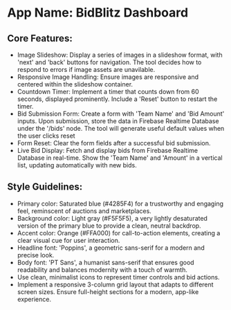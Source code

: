 # **App Name**: BidBlitz Dashboard

## Core Features:

- Image Slideshow: Display a series of images in a slideshow format, with 'next' and 'back' buttons for navigation. The tool decides how to respond to errors if image assets are unavilable.
- Responsive Image Handling: Ensure images are responsive and centered within the slideshow container.
- Countdown Timer: Implement a timer that counts down from 60 seconds, displayed prominently.  Include a 'Reset' button to restart the timer.
- Bid Submission Form: Create a form with 'Team Name' and 'Bid Amount' inputs. Upon submission, store the data in Firebase Realtime Database under the '/bids' node.  The tool will generate useful default values when the user clicks reset
- Form Reset: Clear the form fields after a successful bid submission.
- Live Bid Display: Fetch and display bids from Firebase Realtime Database in real-time. Show the 'Team Name' and 'Amount' in a vertical list, updating automatically with new bids.

## Style Guidelines:

- Primary color: Saturated blue (#4285F4) for a trustworthy and engaging feel, reminscent of auctions and marketplaces.
- Background color: Light gray (#F5F5F5), a very lightly desaturated version of the primary blue to provide a clean, neutral backdrop.
- Accent color: Orange (#FFA000) for call-to-action elements, creating a clear visual cue for user interaction.
- Headline font: 'Poppins', a geometric sans-serif for a modern and precise look.
- Body font: 'PT Sans', a humanist sans-serif that ensures good readability and balances modernity with a touch of warmth.
- Use clean, minimalist icons to represent timer controls and bid actions.
- Implement a responsive 3-column grid layout that adapts to different screen sizes. Ensure full-height sections for a modern, app-like experience.